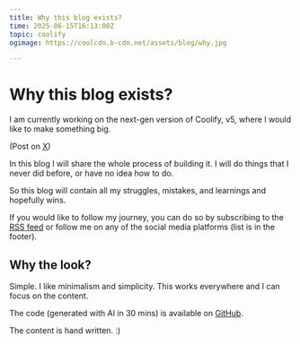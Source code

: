 ```yaml
---
title: Why this blog exists?
time: 2025-06-15T16:13:00Z
topic: coolify
ogimage: https://coolcdn.b-cdn.net/assets/blog/why.jpg

---
```

# Why this blog exists?

I am currently working on the next-gen version of Coolify, v5, where I would like to make something big.

(Post on <a href="https://x.com/heyandras/status/1932816658596573599">X</a>)

In this blog I will share the whole process of building it. I will do things that I never did before, or have no idea how to do.

So this blog will contain all my struggles, mistakes, and learnings and hopefully wins.

If you would like to follow my journey, you can do so by subscribing to the <a href="/rss.xml">RSS feed</a> or follow me on any of the social media platforms (list is in the footer).

## Why the look?
Simple. I like minimalism and simplicity. This works everywhere and I can focus on the content.

The code (generated with AI in 30 mins) is available on <a href="https://github.com/andrasbacsai/heyandras.dev">GitHub</a>.

The content is hand written. :)